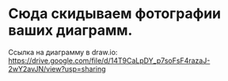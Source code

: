 # Сюда скидываем фотографии ваших диаграмм.


Ссылка на диаграмму в draw.io:
https://drive.google.com/file/d/14T9CaLpDY_p7soFsF4razaJ-2wY2avJN/view?usp=sharing
